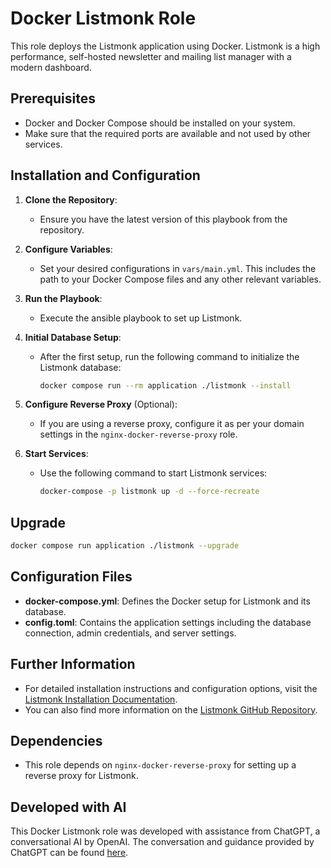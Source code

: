 # Docker Listmonk Role

This role deploys the Listmonk application using Docker. Listmonk is a high performance, self-hosted newsletter and mailing list manager with a modern dashboard.

## Prerequisites
- Docker and Docker Compose should be installed on your system.
- Make sure that the required ports are available and not used by other services.

## Installation and Configuration

1. **Clone the Repository**:
   - Ensure you have the latest version of this playbook from the repository.

2. **Configure Variables**:
   - Set your desired configurations in `vars/main.yml`. This includes the path to your Docker Compose files and any other relevant variables.

3. **Run the Playbook**:
   - Execute the ansible playbook to set up Listmonk.

4. **Initial Database Setup**:
   - After the first setup, run the following command to initialize the Listmonk database:
     ```bash
     docker compose run --rm application ./listmonk --install
     ```

5. **Configure Reverse Proxy** (Optional):
   - If you are using a reverse proxy, configure it as per your domain settings in the `nginx-docker-reverse-proxy` role.

6. **Start Services**:
   - Use the following command to start Listmonk services:
     ```bash
     docker-compose -p listmonk up -d --force-recreate
     ```
## Upgrade
```bash 
docker compose run application ./listmonk --upgrade
```

## Configuration Files

- **docker-compose.yml**: Defines the Docker setup for Listmonk and its database.
- **config.toml**: Contains the application settings including the database connection, admin credentials, and server settings.

## Further Information
- For detailed installation instructions and configuration options, visit the [Listmonk Installation Documentation](https://listmonk.app/docs/installation/).
- You can also find more information on the [Listmonk GitHub Repository](https://github.com/knadh/listmonk/).

## Dependencies
- This role depends on `nginx-docker-reverse-proxy` for setting up a reverse proxy for Listmonk.

## Developed with AI
This Docker Listmonk role was developed with assistance from ChatGPT, a conversational AI by OpenAI. The conversation and guidance provided by ChatGPT can be found [here](https://chat.openai.com/share/95e722f5-3bd9-4203-8755-def2eca4796e).

